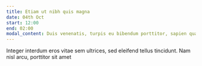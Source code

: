 ```yaml
---
title: Etiam ut nibh quis magna
date: 04th Oct 
start: 12:00
end: 02:00
modal_content: Duis venenatis, turpis eu bibendum porttitor, sapien quam ultricies tellus, ac rhoncus risus odio eget nunc. Pellentesque ac fermentum diam. Integer eu facilisis nunc, a iaculis felis. Pellentesque pellentesque tempor enim, in dapibus turpis porttitor quis. Suspendisse ultrices hendrerit massa. Nam id metus id tellus ultrices ullamcorper.  Cras tempor massa luctus, varius lacus sit amet, blandit lorem. Duis auctor in tortor sed tristique. Proin sed finibus sem.
---
```

Integer interdum eros vitae sem ultrices, sed eleifend tellus tincidunt. Nam nisl arcu, porttitor sit amet